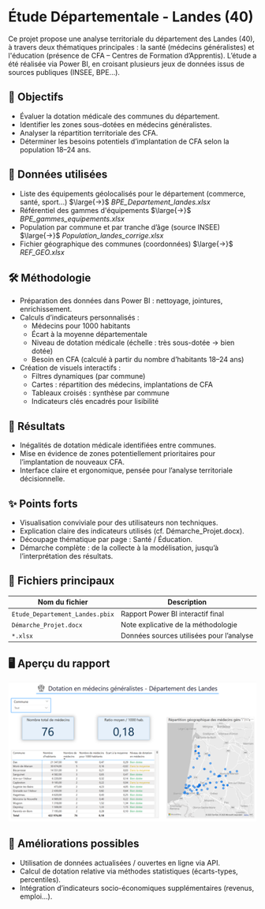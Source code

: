# Étude Départementale - Landes (40)
Ce projet propose une analyse territoriale du département des Landes (40), à travers deux thématiques principales : la santé (médecins généralistes) et l'éducation (présence de CFA – Centres de Formation d’Apprentis). L’étude a été réalisée via Power BI, en croisant plusieurs jeux de données issus de sources publiques (INSEE, BPE...).

## 🧠 Objectifs
- Évaluer la dotation médicale des communes du département.
- Identifier les zones sous-dotées en médecins généralistes.
- Analyser la répartition territoriale des CFA.
- Déterminer les besoins potentiels d’implantation de CFA selon la population 18–24 ans.

## 📌 Données utilisées
- Liste des équipements géolocalisés pour le département (commerce, santé, sport...) $\large{→}$ $\textit{BPE_Departement_landes.xlsx}$
- Référentiel des gammes d'équipements $\large{→}$ $\textit{BPE_gammes_equipements.xlsx}$
- Population par commune et par tranche d’âge (source INSEE) $\large{→}$ $\textit{Population_landes_corrige.xlsx}$
- Fichier géographique des communes (coordonnées) $\large{→}$ $\textit{REF_GEO.xlsx}$

## 🛠 Méthodologie
- Préparation des données dans Power BI : nettoyage, jointures, enrichissement.
- Calculs d’indicateurs personnalisés :
  - Médecins pour 1000 habitants
  - Écart à la moyenne départementale
  - Niveau de dotation médicale (échelle : très sous-dotée → bien dotée)
  - Besoin en CFA (calculé à partir du nombre d’habitants 18–24 ans)
- Création de visuels interactifs :
  - Filtres dynamiques (par commune)
  - Cartes : répartition des médecins, implantations de CFA
  - Tableaux croisés : synthèse par commune
  - Indicateurs clés encadrés pour lisibilité

## 🧾 Résultats
- Inégalités de dotation médicale identifiées entre communes.
- Mise en évidence de zones potentiellement prioritaires pour l’implantation de nouveaux CFA.
- Interface claire et ergonomique, pensée pour l’analyse territoriale décisionnelle.

## ✨ Points forts
- Visualisation conviviale pour des utilisateurs non techniques.
- Explication claire des indicateurs utilisés (cf. Démarche_Projet.docx).
- Découpage thématique par page : Santé / Éducation.
- Démarche complète : de la collecte à la modélisation, jusqu’à l’interprétation des résultats.

## 📁 Fichiers principaux
| Nom du fichier                  | Description                              |
| ------------------------------- | ---------------------------------------- |
| `Etude_Departement_Landes.pbix` | Rapport Power BI interactif final        |
| `Démarche_Projet.docx`          | Note explicative de la méthodologie      |
| `*.xlsx`                        | Données sources utilisées pour l’analyse |

## 🖥 Aperçu du rapport
![Aperçu de la page Santé](sante.png)

## 🔧 Améliorations possibles
- Utilisation de données actualisées / ouvertes en ligne via API.
- Calcul de dotation relative via méthodes statistiques (écarts-types, percentiles).
- Intégration d’indicateurs socio-économiques supplémentaires (revenus, emploi...).




